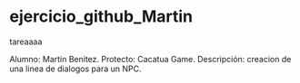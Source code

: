 # ejercicio_github_Martin
tareaaaa

Alumno: Martin Benitez.
Protecto: Cacatua Game.
Descripción: creacion de una linea de dialogos para un NPC.
